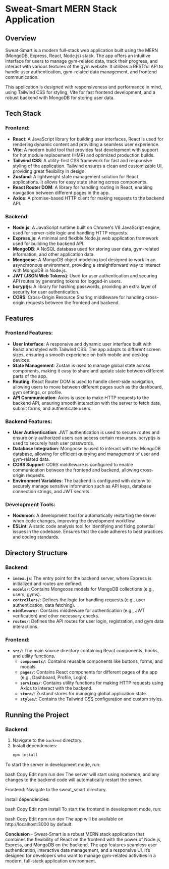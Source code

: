 # Sweat-Smart MERN Stack Application

## Overview

Sweat-Smart is a modern full-stack web application built using the MERN (MongoDB, Express, React, Node.js) stack. The app offers an intuitive interface for users to manage gym-related data, track their progress, and interact with various features of the gym website. It utilizes a RESTful API to handle user authentication, gym-related data management, and frontend communication.

This application is designed with responsiveness and performance in mind, using Tailwind CSS for styling, Vite for fast frontend development, and a robust backend with MongoDB for storing user data.

## Tech Stack

### Frontend:
- **React**: A JavaScript library for building user interfaces, React is used for rendering dynamic content and providing a seamless user experience.
- **Vite**: A modern build tool that provides fast development with support for hot module replacement (HMR) and optimized production builds.
- **Tailwind CSS**: A utility-first CSS framework for fast and responsive styling of the application. Tailwind ensures a clean and customizable UI, providing great flexibility in design.
- **Zustand**: A lightweight state management solution for React applications. It allows for easy state sharing across components.
- **React Router DOM**: A library for handling routing in React, enabling navigation between different pages in the app.
- **Axios**: A promise-based HTTP client for making requests to the backend API.

### Backend:
- **Node.js**: A JavaScript runtime built on Chrome's V8 JavaScript engine, used for server-side logic and handling HTTP requests.
- **Express.js**: A minimal and flexible Node.js web application framework used for building the backend API.
- **MongoDB**: A NoSQL database used for storing user data, gym-related information, and other application data.
- **Mongoose**: A MongoDB object modeling tool designed to work in an asynchronous environment, providing a straightforward way to interact with MongoDB in Node.js.
- **JWT (JSON Web Tokens)**: Used for user authentication and securing API routes by generating tokens for logged-in users.
- **bcryptjs**: A library for hashing passwords, providing an extra layer of security for user authentication.
- **CORS**: Cross-Origin Resource Sharing middleware for handling cross-origin requests between the frontend and backend.

## Features

### Frontend Features:
- **User Interface**: A responsive and dynamic user interface built with React and styled with Tailwind CSS. The app adapts to different screen sizes, ensuring a smooth experience on both mobile and desktop devices.
- **State Management**: Zustan is used to manage global state across components, making it easy to share and update state between different parts of the app.
- **Routing**: React Router DOM is used to handle client-side navigation, allowing users to move between different pages such as the dashboard, gym settings, or profile.
- **API Communication**: Axios is used to make HTTP requests to the backend API, ensuring smooth interaction with the server to fetch data, submit forms, and authenticate users.

### Backend Features:
- **User Authentication**: JWT authentication is used to secure routes and ensure only authorized users can access certain resources. bcryptjs is used to securely hash user passwords.
- **Database Integration**: Mongoose is used to interact with the MongoDB database, allowing for efficient querying and management of user and gym-related data.
- **CORS Support**: CORS middleware is configured to enable communication between the frontend and backend, allowing cross-origin requests.
- **Environment Variables**: The backend is configured with dotenv to securely manage sensitive information such as API keys, database connection strings, and JWT secrets.

### Development Tools:
- **Nodemon**: A development tool for automatically restarting the server when code changes, improving the development workflow.
- **ESLint**: A static code analysis tool for identifying and fixing potential issues in the codebase. Ensures that the code adheres to best practices and coding standards.

## Directory Structure

### Backend:
- **`index.js`**: The entry point for the backend server, where Express is initialized and routes are defined.
- **`models/`**: Contains Mongoose models for MongoDB collections (e.g., users, gyms).
- **`controllers/`**: Defines the logic for handling requests (e.g., user authentication, data fetching).
- **`middleware/`**: Contains middleware for authentication (e.g., JWT verification) and other necessary checks.
- **`routes/`**: Defines the API routes for user login, registration, and gym data interactions.

### Frontend:
- **`src/`**: The main source directory containing React components, hooks, and utility functions.
  - **`components/`**: Contains reusable components like buttons, forms, and modals.
  - **`pages/`**: Contains React components for different pages of the app (e.g., Dashboard, Profile, Login).
  - **`services/`**: Contains utility functions for making HTTP requests using Axios to interact with the backend.
  - **`store/`**: Zustand stores for managing global application state.
  - **`styles/`**: Contains the Tailwind CSS configuration and custom styles.

## Running the Project

### Backend:
1. Navigate to the `backend` directory.
2. Install dependencies:
   ```bash
   npm install

To start the server in development mode, run:

bash
Copy
Edit
npm run dev
The server will start using nodemon, and any changes to the backend code will automatically restart the server.

Frontend:
Navigate to the sweat_smart directory.

Install dependencies:

bash
Copy
Edit
npm install
To start the frontend in development mode, run:

bash
Copy
Edit
npm run dev
The app will be available on http://localhost:3000 by default.

**Conclusion** - 
Sweat-Smart is a robust MERN stack application that combines the flexibility of React on the frontend with the power of Node.js, Express, and MongoDB on the backend. The app features seamless user authentication, interactive data management, and a responsive UI. It’s designed for developers who want to manage gym-related activities in a modern, full-stack application environment.
